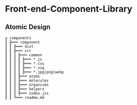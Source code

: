 # Front-end-Component-Library

## Atomic Design
```
╔ components
║ ╠═══ component
║ ║ ╠═══ dist
║ ║ ╠═══ src
║ ║ ║ ╠═══ common
║ ║ ║ ║ ╠═══ *.js
║ ║ ║ ║ ╠═══ *.css
║ ║ ║ ║ ╠═══ *.svg
║ ║ ║ ║ ╠═══ *.jpg|png|webp
║ ║ ║ ╠═══ atoms
║ ║ ║ ╠═══ molecules
║ ║ ║ ╠═══ organisms
║ ║ ║ ╠═══ helpers
║ ║ ║ ╠═══ index.jsx
║ ║ ╚═══ readme.md
```
      

